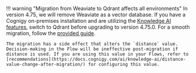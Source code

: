 !!! warning "Migration from Weaviate to Qdrant affects all environments"
    In version 4.75, we will remove Weaviate as a vector database. If you have a Cognigy on-premises installation and are utilizing the [Knowledge AI features](https://docs.cognigy.com/ai/knowledge-ai/overview/), switch to Qdrant before upgrading to version 4.75.0. For a smooth migration, follow the [provided guide](https://docs.cognigy.com/ai/installation/migration/from-weaviate-to-qdrant/).
    
    The migration has a side effect that alters the `distance` value. Decision-making in the Flow will be ineffective post-migration if distance is used. If you are using this value in your Flows, refer to [recommendations](https://docs.cognigy.com/ai/knowledge-ai/distance-value-change-after-migration/) for configuring this value.